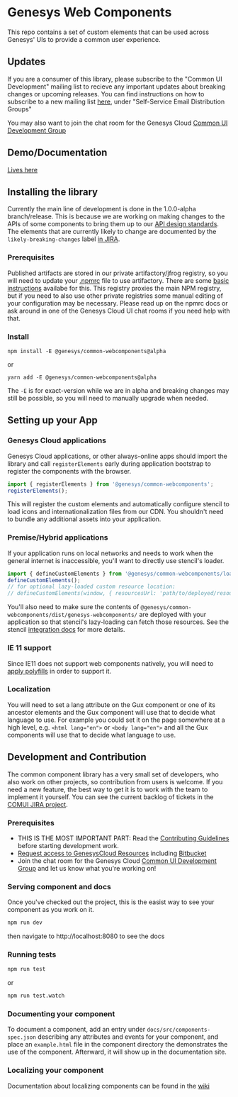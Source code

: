 # Genesys Web Components

This repo contains a set of custom elements that can be used across Genesys' UIs to provide a common user experience.

## Updates

If you are a consumer of this library, please subscribe to the "Common UI Development" mailing list to recieve any
important updates about breaking changes or upcoming releases. You can find instructions on how to subscribe to a
new mailing list [here](https://intranet.genesys.com/spaces/viewspace.action?key=IC), under "Self-Service Email
Distribution Groups"

You may also want to join the chat room for the Genesys Cloud [Common UI Development Group](https://apps.mypurecloud.com/directory/#/group/3fd509fa-c20b-4cfe-ab01-f81588d2a510)

## Demo/Documentation

[Lives here](https://apps.inindca.com/common-ui-docs/#/genesys-webcomponents/latest)

## Installing the library

Currently the main line of development is done in the 1.0.0-alpha branch/release. This is because we are working on making
changes to the APIs of some components to bring them up to our [API design standards](COMPONENT_DESIGN.md). The elements
that are currently likely to change are documented by the `likely-breaking-changes` label [in JIRA](<https://inindca.atlassian.net/issues/?jql=project%20%3D%20%22COMUI%22%20AND%20resolution%20%3D%20Unresolved%20AND%20labels%20in%20(likely-breaking-changes)%20ORDER%20BY%20priority%20DESC>).

### Prerequisites

Published artifacts are stored in our private artifactory/jfrog registry, so you will need to update your
[.npmrc](https://docs.npmjs.com/configuring-npm/npmrc.html) file to use artifactory. There are some
[basic instructions](https://confluence.inin.com/display/PureCloud/Setting+up+.npmrc+for+Artifactory) availabe for
this. This registry proxies the main NPM registry, but if you need to also use other private registries some
manual editing of your configuration may be necessary. Please read up on the npmrc docs or ask around in one of
the Genesys Cloud UI chat rooms if you need help with that.

### Install

`npm install -E @genesys/common-webcomponents@alpha`

or

`yarn add -E @genesys/common-webcomponents@alpha`

The `-E` is for exact-version while we are in alpha and breaking changes may still be possible, so you will need to manually upgrade when needed.

## Setting up your App

### Genesys Cloud applications

Genesys Cloud applications, or other always-online apps should import the library and call
`registerElements` early during application bootstrap to register the components with the browser.

```javascript
import { registerElements } from '@genesys/common-webcomponents';
registerElements();
```

This will register the custom elements and automatically configure stencil to load icons and internationalization files from our CDN.
You shouldn't need to bundle any additional assets into your application.

### Premise/Hybrid applications

If your application runs on local networks and needs to work when the general internet is inaccessible, you'll want to directly use
stencil's loader.

```javascript
import { defineCustomElements } from '@genesys/common-webcomponents/loader';
defineCustomElements();
// for optional lazy-loaded custom resource location:
// defineCustomElements(window, { resourcesUrl: 'path/to/deployed/resources' });
```

You'll also need to make sure the contents of `@genesys/common-webcomponents/dist/genesys-webcomponents/` are deployed with your
application so that stencil's lazy-loading can fetch those resources. See the stencil [integration docs](https://stenciljs.com/docs/overview)
for more details.

### IE 11 support

Since IE11 does not support web components natively, you will need to
[apply polyfills](https://stenciljs.com/docs/angular#edge-and-ie11-polyfills) in order to support it.

### Localization

You will need to set a lang attribute on the Gux component or one of its ancestor elements and the Gux component will use that to decide what language to use.
For example you could set it on the page somewhere at a high level, e.g. `<html lang="en">` or `<body lang="en">` and all the Gux components will use that to decide what language to use.

## Development and Contribution

The common component library has a very small set of developers, who also work on other projects, so
contribution from users is welcome. If you need a new feature, the best way to get it is to work
with the team to implement it yourself. You can see the current backlog of tickets in the [COMUI JIRA project](https://inindca.atlassian.net/projects/COMUI).

### Prerequisites

- THIS IS THE MOST IMPORTANT PART: Read the [Contributing Guidelines](./CONTRIBUTING.md) before starting development work.
- [Request access to GenesysCloud Resources](https://confluence.inin.com/display/PureCloud/How+to+Request+Access+to+Genesys+Cloud+Resources) including [Bitbucket](https://bitbucket.org/inindca/)
- Join the chat room for the Genesys Cloud [Common UI Development Group](https://apps.mypurecloud.com/directory/#/group/3fd509fa-c20b-4cfe-ab01-f81588d2a510) and let us know what you're working on!

### Serving component and docs

Once you've checked out the project, this is the easist way to see your component as you work on it.

```sh
npm run dev
```

then navigate to http://localhost:8080 to see the docs

### Running tests

```sh
npm run test
```

or

```sh
npm run test.watch
```

### Documenting your component

To document a component, add an entry under `docs/src/components-spec.json` describing any attributes and events
for your component, and place an `example.html` file in the component directory the demonstrates the use of
the component. Afterward, it will show up in the documentation site.

### Localizing your component

Documentation about localizing components can be found in the
[wiki](https://bitbucket.org/inindca/genesys-webcomponents/wiki/Localization)
